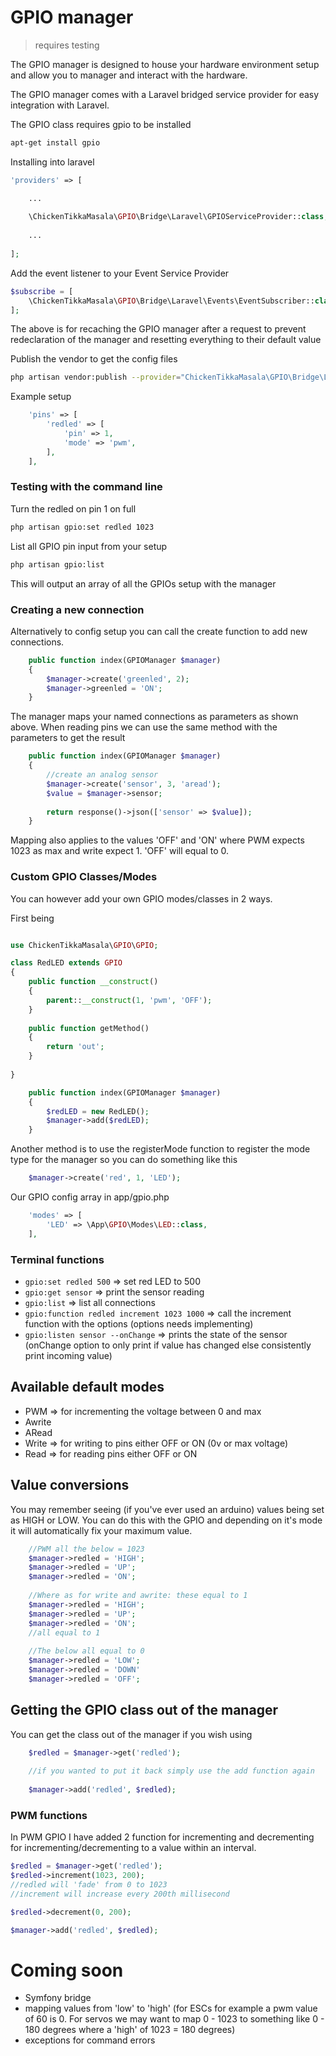 # GPIO manager

> requires testing

The GPIO manager is designed to house your hardware environment setup and allow you to manager and interact with the hardware. 

The GPIO manager comes with a Laravel bridged service provider for easy integration with Laravel.

The GPIO class requires gpio to be installed 

```bash
apt-get install gpio
```

Installing into laravel 

```php
'providers' => [

    ...
    
    \ChickenTikkaMasala\GPIO\Bridge\Laravel\GPIOServiceProvider::class,
    
    ...
    
];
```

Add the event listener to your Event Service Provider 

```php
$subscribe = [
    \ChickenTikkaMasala\GPIO\Bridge\Laravel\Events\EventSubscriber::class,
];
```
The above is for recaching the GPIO manager after a request to prevent redeclaration of the manager and resetting everything to their default value

Publish the vendor to get the config files

```bash
php artisan vendor:publish --provider="ChickenTikkaMasala\GPIO\Bridge\Laravel\GPIOServiceProvider"
```
Example setup
```php
    'pins' => [
        'redled' => [
            'pin' => 1,
            'mode' => 'pwm',
        ],
    ],
```
### Testing with the command line 

Turn the redled on pin 1 on full

```bash
php artisan gpio:set redled 1023
```
List all GPIO pin input from your setup
```bash
php artisan gpio:list
```
This will output an array of all the GPIOs setup with the manager

### Creating a new connection

Alternatively to config setup you can call the create function to add new connections. 

```php
    public function index(GPIOManager $manager) 
    {
        $manager->create('greenled', 2);
        $manager->greenled = 'ON';
    }
```

The manager maps your named connections as parameters as shown above. When reading pins we can use the same method with the parameters to get the result 

```php
    public function index(GPIOManager $manager)
    {
        //create an analog sensor
        $manager->create('sensor', 3, 'aread');
        $value = $manager->sensor;
        
        return response()->json(['sensor' => $value]);
    }
```

Mapping also applies to the values 'OFF' and 'ON' where PWM expects 1023 as max and write expect 1. 'OFF' will equal to 0.

### Custom GPIO Classes/Modes

You can however add your own GPIO modes/classes in 2 ways. 

First being 

```php

use ChickenTikkaMasala\GPIO\GPIO;

class RedLED extends GPIO
{
    public function __construct()
    {
        parent::__construct(1, 'pwm', 'OFF');
    }
    
    public function getMethod()
    {
        return 'out';
    }
    
}
```

```php
    public function index(GPIOManager $manager)
    {
        $redLED = new RedLED();
        $manager->add($redLED);
    }
```

Another method is to use the registerMode function to register the mode type for the manager so you can do something like this

```php
    $manager->create('red', 1, 'LED');
```
Our GPIO config array in app/gpio.php
```php
    'modes' => [
        'LED' => \App\GPIO\Modes\LED::class,
    ],
```

### Terminal functions

- `gpio:set redled 500` => set red LED to 500
- `gpio:get sensor` => print the sensor reading
- `gpio:list` => list all connections
- `gpio:function redled increment 1023 1000` => call the increment function with the options (options needs implementing)
- `gpio:listen sensor --onChange` => prints the state of the sensor (onChange option to only print if value has changed else consistently print incoming value)

## Available default modes 

- PWM => for incrementing the voltage between 0 and max
- Awrite
- ARead
- Write => for writing to pins either OFF or ON (0v or max voltage)
- Read => for reading pins either OFF or ON 

## Value conversions 

You may remember seeing (if you've ever used an arduino) values being set as HIGH or LOW. You can do this with the GPIO and depending on it's mode it will automatically fix your maximum value. 

```php
    //PWM all the below = 1023
    $manager->redled = 'HIGH';
    $manager->redled = 'UP';
    $manager->redled = 'ON';
    
    //Where as for write and awrite: these equal to 1
    $manager->redled = 'HIGH';
    $manager->redled = 'UP';
    $manager->redled = 'ON';
    //all equal to 1
    
    //The below all equal to 0
    $manager->redled = 'LOW';
    $manager->redled = 'DOWN'
    $manager->redled = 'OFF';
```

## Getting the GPIO class out of the manager

You can get the class out of the manager if you wish using 

```php
    $redled = $manager->get('redled');
    
    //if you wanted to put it back simply use the add function again
    
    $manager->add('redled', $redled);
```


### PWM functions

In PWM GPIO I have added 2 function for incrementing and decrementing for incrementing/decrementing to a value within an interval.
```php
$redled = $manager->get('redled');
$redled->increment(1023, 200);
//redled will 'fade' from 0 to 1023 
//increment will increase every 200th millisecond

$redled->decrement(0, 200);

$manager->add('redled', $redled);
```

# Coming soon

- Symfony bridge
- mapping values from 'low' to 'high' (for ESCs for example a pwm value of 60 is 0. For servos we may want to map 0 - 1023 to something like 0 - 180 degrees where a 'high' of 1023 = 180 degrees)
- exceptions for command errors
